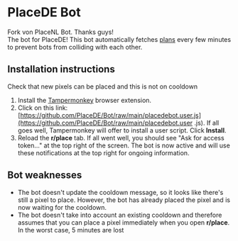# PlaceDE Bot
Fork von PlaceNL Bot. Thanks guys!  
The bot for PlaceDE! This bot automatically fetches [plans](https://github.com/placeDE/pixel) every few minutes to prevent bots from colliding with each other.

## Installation instructions

Check that new pixels can be placed and this is not on cooldown

1. Install the [Tampermonkey](https://www.tampermonkey.net/) browser extension.
2. Click on this link: [https://github.com/PlaceDE/Bot/raw/main/placedebot.user.js](https://github.com/PlaceDE/Bot/raw/main/placedebot.user .js). If all goes well, Tampermonkey will offer to install a user script. Click **Install**.
3. Reload the **r/place** tab. If all went well, you should see "Ask for access token..." at the top right of the screen. The bot is now active and will use these notifications at the top right for ongoing information.

## Bot weaknesses

- The bot doesn't update the cooldown message, so it looks like there's still a pixel to place. However, the bot has already placed the pixel and is now waiting for the cooldown.
- The bot doesn't take into account an existing cooldown and therefore assumes that you can place a pixel immediately when you open **r/place**. In the worst case, 5 minutes are lost
